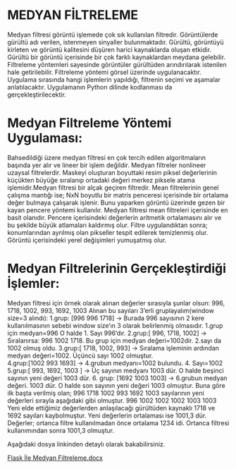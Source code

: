# MEDYAN FİLTRELEME 
Medyan filtresi görüntü işlemede çok sık kullanılan filtredir. Görüntülerde gürültü adı verilen, istenmeyen sinyaller bulunmaktadır. Gürültü, görüntüyü kirleten ve görüntü kalitesini düşüren harici kaynaklarda oluşan etkidir. Gürültü bir görüntü içerisinde bir çok farklı kaynaklardan meydana gelebilir. Filtreleme yöntemleri sayesinde görüntüler gürültüden arındırılarak istenilen hale getirilebilir.
Filtreleme yöntemi görsel üzerinde uygulanacaktır. Uygulama sırasında hangi işlemlerin yapıldığı, filtrenin seçimi ve aşamalar anlatılacaktır. Uygulamanın Python dilinde kodlanması da gerçekleştirilecektir.
# Medyan Filtreleme Yöntemi Uygulaması:
Bahsedildiği üzere medyan filtresi en çok tercih edilen algoritmaların başında yer alır ve lineer bir işlem değildir.
Medyan filtreler nonlineer uzaysal filtrelerdir. Maskeyi oluşturan boyuttaki resim piksel değerlerinin küçükten büyüğe sıralanıp ortadaki değeri merkez piksele atama işlemidir.Medyan filtresi bir alçak geçiren filtredir.
Mean filtrelerinin genel çalışma mantığı ise; NxN boyutlu bir matris penceresi içerisinde bir ortalama değer bulmaya çalışarak işlenir. Bunu yaparken görüntü üzerinde gezen bir kayan pencere yöntemi kullanılır. Medyan filtresi mean filtreleri içerisinde en basit olanıdır. Pencere içerisindeki değerlerin aritmetik ortalamasını alır ve bu şekilde büyük atlamaları kaldırmış olur. Filtre uygulandıktan sonra; konumlarından ayrılmış olan pikseller tespit edilerek temizlenmiş olur. Görüntü içerisindeki yerel değişimleri yumuşatmış olur.
# Medyan Filtrelerinin Gerçekleştirdiği İşlemler:
Medyan filtresi için örnek olarak alınan değerler sırasıyla şunlar olsun:
996, 1718, 1002, 993, 1692, 1003
Alınan bu sayıları 3’erli gruplayalım(window size=3 alındı):
1.grup: [996 996 1718]  → Burada 996 sayısının 2 kere kullanılmasının sebebi window size’ın 3 olarak belirlenmiş olmasıdır. 1.grup için medyan=996 O halde 1. Sayı 996’dır. 
2.grup:[ 996, 1718, 1002]  → Sıralanırsa: 996 1002 1718. Bu grup için medyan değeri=1002dir. 2.sayı da 1002 olmuş oldu. 
3.grup:[ 1718, 1002, 993] → Sıralama işleminin ardından medyan değeri=1002. Üçüncü sayı 1002 olmuştur.  
4.grup:[1002 993 1693] → 4.grubun medyanı=1002 bulundu. 4. Sayı=1002 
5.grup:[ 993, 1692, 1003 ] →  Üç sayının medyanı 1003 dür. O halde beşinci sayının yeni değeri 1003 dür.
6. grup: [1692 1003 1003] → 6.grubun medyan değeri. 1003 dür. O halde son sayının yeni değeri 1003 olmuştur. 
Buna göre ilk başta verilmiş olan; 996 1718 1002 993 1692 1003 sayılarının yeni değerleri sırayla aşağıdaki gibi olmuştur.
996 1002 1002 1002 1003 1003 
Yeni elde ettiğimiz değerlerden anlaşılacağı gürültüden kaynaklı 1718 ve 1692 sayıları kaybolmuştur. Yeni değerlerin ortalaması ise 1001,3 dür.
Değerler; ortanca filtre kullanılmadan önce ortalama 1234 idi. Ortanca filtresi kullanımından sonra 1001,3 olmuştur.


Aşağıdaki dosya linkinden detaylı olarak bakabilirsiniz.

[Flask İle Medyan Filtreleme.docx](https://github.com/leventkalkavan/flask_goruntu_isleme/files/7090598/Flask.Ile.Medyan.Filtreleme.docx)

